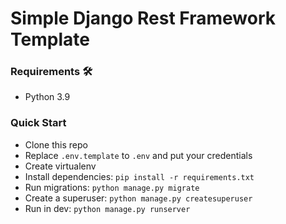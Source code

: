 # Simple Django Rest Framework Template

### Requirements 🛠

- Python 3.9

### Quick Start

- Clone this repo
- Replace `.env.template` to `.env` and put your credentials
- Create virtualenv
- Install dependencies: `pip install -r requirements.txt`
- Run migrations: `python manage.py migrate`
- Create a superuser: `python manage.py createsuperuser`
- Run in dev: `python manage.py runserver`
